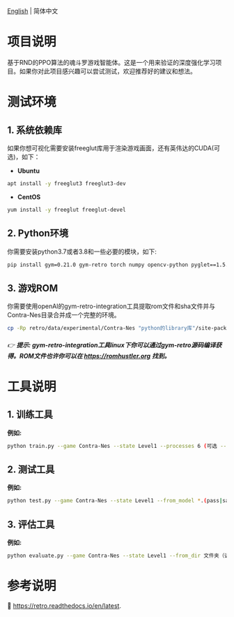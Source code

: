 [English](./README.md) | 简体中文 

# 项目说明

基于RND的PPO算法的魂斗罗游戏智能体。这是一个用来验证的深度强化学习项目。如果你对此项目感兴趣可以尝试测试，欢迎推荐好的建议和想法。

# 测试环境

## 1. 系统依赖库
如果你想可视化需要安装freeglut库用于渲染游戏画面，还有英伟达的CUDA(可选)，如下：
- **Ubuntu**
```bash
apt install -y freeglut3 freeglut3-dev
```
- **CentOS**
```bash
yum install -y freeglut freeglut-devel
```

## 2. Python环境
你需要安装python3.7或者3.8和一些必要的模块，如下:
```bash
pip install gym=0.21.0 gym-retro torch numpy opencv-python pyglet==1.5.0 tensorboard
```

## 3. 游戏ROM
你需要使用openAI的gym-retro-integration工具提取rom文件和sha文件并与Contra-Nes目录合并成一个完整的环境。
```bash
cp -Rp retro/data/experimental/Contra-Nes "python的library库"/site-packages/retro/data/stable
```

###### :point_right: **提示: gym-retro-integration工具linux下你可以通过gym-retro源码编译获得。ROM文件也许你可以在 https://romhustler.org 找到。**

# 工具说明

## 1. 训练工具
**例如:**
```bash
python train.py --game Contra-Nes --state Level1 --processes 6 (可选 --render)
```

## 2. 测试工具
**例如:**
```bash
python test.py --game Contra-Nes --state Level1 --from_model *.(pass|save)
```

## 3. 评估工具
**例如:**
```bash
python evaluate.py --game Contra-Nes --state Level1 --from_dir 文件夹（训练产生的trained_models/2021-...）
```

# 参考说明

:book: https://retro.readthedocs.io/en/latest.
